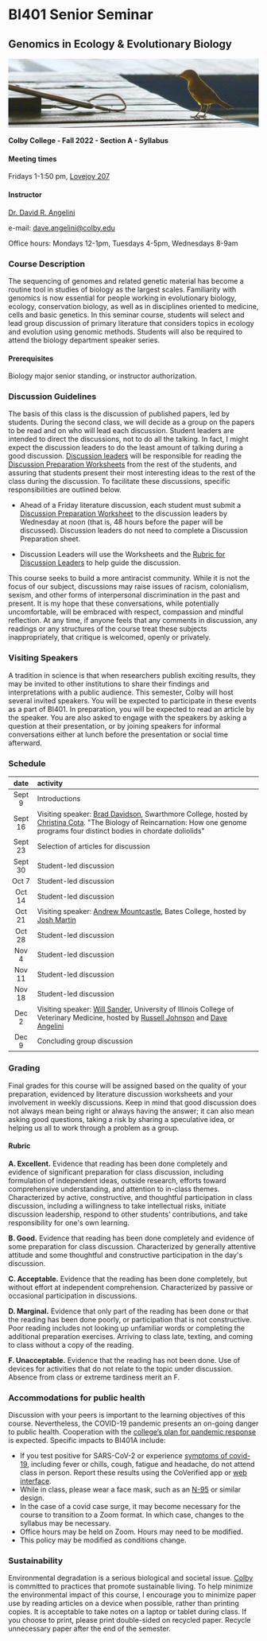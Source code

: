 # BI401 Senior Seminar 

## Genomics in Ecology & Evolutionary Biology
![](header.jpg)

**Colby College  -  Fall 2022  -  Section A  -  Syllabus**

#### Meeting times

Fridays 1-1:50 pm, [Lovejoy 207](https://map.colby.edu/)

#### Instructor

[Dr. David R. Angelini](https://www.colby.edu/directory/profile/dave.angelini/) 

e-mail: [dave.angelini@colby.edu](mailto:dave.angelini@colby.edu)

Office hours: Mondays 12-1pm, Tuesdays 4-5pm, Wednesdays 8-9am

### Course Description

The sequencing of genomes and related genetic material has become a routine tool in studies of biology as the largest scales. Familiarity with genomics is now essential for people working in evolutionary biology, ecology, conservation biology, as well as in disciplines oriented to medicine, cells and basic genetics. In this seminar course, students will select and lead group discussion of primary literature that considers topics in ecology and evolution using genomic methods. Students will also be required to attend the biology department speaker series. 

#### Prerequisites

Biology major senior standing, or instructor authorization.

### Discussion Guidelines

The basis of this class is the discussion of published papers, led by students. During the second class, we will decide as a group on the papers to be read and on who will lead each discussion. Student leaders are intended to direct the discussions, not to do all the talking. In fact, I might expect the discussion leaders to do the least amount of talking during a good discussion. [Discussion leaders](https://github.com/aphanotus/openEd/blob/main/BI401.22F.GenoEcoEvo/rubric.for.discussion.leaders.md) will be responsible for reading the [Discussion Preparation Worksheets](https://github.com/aphanotus/openEd/blob/main/BI401.22F.GenoEcoEvo/literature.discussion.worksheet.md) from the rest of the students, and assuring that students present their most interesting ideas to the rest of the class during the discussion. To facilitate these discussions, specific responsibilities are outlined below.

- Ahead of a Friday literature discussion, each student must submit a [Discussion Preparation Worksheet](https://github.com/aphanotus/openEd/blob/main/BI401.22F.GenoEcoEvo/literature.discussion.worksheet.md) to the discussion leaders by Wednesday at noon (that is, 48 hours before the paper will be discussed). Discussion leaders do not need to complete a Discussion Preparation sheet. 

- Discussion Leaders will use the Worksheets and the [Rubric for Discussion Leaders](https://github.com/aphanotus/openEd/blob/main/BI401.22F.GenoEcoEvo/rubric.for.discussion.leaders.md) to help guide the discussion. 

This course seeks to build a more antiracist community. While it is not the focus of our subject, discussions may raise issues of racism, colonialism, sexism, and other forms of interpersonal discrimination in the past and present. It is my hope that these conversations, while potentially uncomfortable, will be embraced with respect, compassion and mindful reflection. At any time, if anyone feels that any comments in discussion, any readings or any structures of the course treat these subjects inappropriately, that critique is welcomed, openly or privately. 

### Visiting Speakers

A tradition in science is that when researchers publish exciting results, they may be invited to other institutions to share their findings and interpretations with a public audience. This semester, Colby will host several invited speakers. You will be expected to participate in these events as a part of BI401. In preparation, you will be expected to read an article by the speaker. You are also asked to engage with the speakers by asking a question at their presentation, or by joining speakers for informal conversations either at lunch before the presentation or social time afterward.

### Schedule

| date | activity |
|:----:|:------------- |
| Sept 9 | Introductions |
| Sept 16 | Visiting speaker: [Brad Davidson](https://www.swarthmore.edu/profile/bradley-davidson), Swarthmore College, hosted by [Christina Cota](https://www.colby.edu/directory/profile/christina.cota/). "The Biology of Reincarnation: How one genome programs four distinct bodies in chordate doliolids" |
| Sept 23 | Selection of articles for discussion |
| Sept 30 | Student-led discussion |
| Oct 7 | Student-led discussion |
| Oct 14 | Student-led discussion |
| Oct 21 | Visiting speaker: [Andrew Mountcastle](https://www.bates.edu/faculty-expertise/profile/andrew-m-mountcastle/), Bates College, hosted by [Josh Martin](https://www.colby.edu/directory/profile/joshua.martin/) |
| Oct 28 | Student-led discussion |
| Nov 4 | Student-led discussion |
| Nov 11 | Student-led discussion |
| Nov 18 | Student-led discussion |
| Dec 2 | Visiting speaker: [Will Sander](https://online.vetmed.illinois.edu/william-sander), University of Illinois College of Veterinary Medicine, hosted by [Russell Johnson](https://www.colby.edu/directory/profile/russ.johnson/) and [Dave Angelini](https://www.colby.edu/directory/profile/dave.angelini/) |
| Dec 9 | Concluding group discussion |

### Grading

Final grades for this course will be assigned based on the quality of your preparation, evidenced by literature discussion worksheets and  your involvement in weekly discussions. Keep in mind that good discussion does not always mean being right or always having the answer; it can also mean asking good questions, taking a risk by sharing a speculative idea, or helping us all to work through a problem as a group.

#### Rubric

**A. Excellent.** Evidence that reading has been done completely and evidence of significant preparation for class discussion, including formulation of independent ideas, outside research, efforts toward comprehensive understanding, and attention to in-class themes. Characterized by active, constructive, and thoughtful participation in class discussion, including a willingness to take intellectual risks, initiate discussion leadership, respond to other students’ contributions, and take responsibility for one's own learning.

**B. Good.** Evidence that reading has been done completely and evidence of some preparation for class discussion. Characterized by generally attentive attitude and some thoughtful and constructive participation in the day's discussion.

**C. Acceptable.** Evidence that the reading has been done completely, but without effort at independent comprehension. Characterized by passive or occasional participation in discussions.

**D. Marginal.** Evidence that only part of the reading has been done or that the reading has been done poorly, or participation that is not constructive. Poor reading includes not looking up unfamiliar words or completing the additional preparation exercises. Arriving to class late, texting, and coming to class without a copy of the reading.

**F. Unacceptable.** Evidence that the reading has not been done. Use of devices for activities that do not relate to the topic under discussion. Absence from class or extreme tardiness merit an F. 

### Accommodations for public health

Discussion with your peers is important to the learning objectives of this course. Nevertheless, the COVID-19 pandemic presents an on-going danger to public health. Cooperation with the [college’s plan for pandemic response](https://covid19.colby.edu/covid-19-health-and-safety/) is expected. Specific impacts to BI401A include:

- If you test positive for SARS-CoV-2 or experience [symptoms of covid-19](https://www.cdc.gov/coronavirus/2019-ncov/symptoms-testing/symptoms.html), including fever or chills, cough, fatigue and headache, do not attend class in person. Report these results using the CoVerified app or [web interface](https://campus.coverified.us/login). 
- While in class, please wear a face mask, such as an [N-95](https://www.cdc.gov/coronavirus/2019-ncov/prevent-getting-sick/types-of-masks.html) or similar design.
- In the case of a covid case surge, it may become necessary for the course to transition to a Zoom format. In which case, changes to the syllabus may be necessary.
- Office hours may be held on Zoom. Hours may need to be modified.
- This policy may be modified as conditions change.

### Sustainability 

Environmental degradation is a serious biological and societal issue. [Colby](http://www.colby.edu/administration_cs/green/) is committed to practices that promote sustainable living. To help minimize the environmental impact of this course, I encourage you to minimize paper use by reading articles on a device when possible, rather than printing copies. It is acceptable to take notes on a laptop or tablet during class. If you choose to print, please print double-sided on recycled paper. Recycle unnecessary paper after the end of the semester. 
